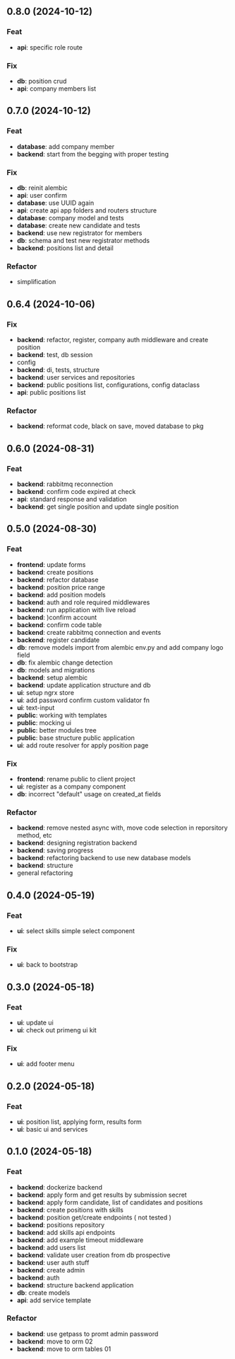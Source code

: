 ## 0.8.0 (2024-10-12)

### Feat

- **api**: specific role route

### Fix

- **db**: position crud
- **api**: company members list

## 0.7.0 (2024-10-12)

### Feat

- **database**: add company member
- **backend**: start from the begging with proper testing

### Fix

- **db**: reinit alembic
- **api**: user confirm
- **database**: use UUID again
- **api**: create api app folders and routers structure
- **database**: company model and tests
- **database**: create new candidate and tests
- **backend**: use new registrator for members
- **db**: schema and test new registrator methods
- **backend**: positions list and detail

### Refactor

- simplification

## 0.6.4 (2024-10-06)

### Fix

- **backend**: refactor, register, company auth middleware and create position
- **backend**: test, db session
- config
- **backend**: di, tests, structure
- **backend**: user services and repositories
- **backend**: public positions list, configurations, config dataclass
- **api**: public positions list

### Refactor

- **backend**: reformat code, black on save, moved database to pkg

## 0.6.0 (2024-08-31)

### Feat

- **backend**: rabbitmq reconnection
- **backend**: confirm code expired at check
- **api**: standard response and validation
- **backend**: get single position and update single position

## 0.5.0 (2024-08-30)

### Feat

- **frontend**: update forms
- **backend**: create positions
- **backend**: refactor database
- **backend**: position price range
- **backend**: add position models
- **backend**: auth and role required middlewares
- **backend**: run application with live reload
- **backend**: )confirm account
- **backend**: confirm code table
- **backend**: create rabbitmq connection and events
- **backend**: register candidate
- **db**: remove models import from alembic env.py and add company logo field
- **db**: fix alembic change detection
- **db**: models and migrations
- **backend**: setup alembic
- **backend**: update application structure and db
- **ui**: setup ngrx store
- **ui**: add password confirm custom validator fn
- **ui**: text-input
- **public**: working with templates
- **public**: mocking ui
- **public**: better modules tree
- **public**: base structure public application
- **ui**: add route resolver for apply position page

### Fix

- **frontend**: rename public to client project
- **ui**: register as a company component
- **db**: incorrect "default" usage on created_at fields

### Refactor

- **backend**: remove nested async with, move code selection in reporsitory method, etc
- **backend**: designing registration backend
- **backend**: saving progress
- **backend**: refactoring backend to use new database models
- **backend**: structure
- general refactoring

## 0.4.0 (2024-05-19)

### Feat

- **ui**: select skills simple select component

### Fix

- **ui**: back to bootstrap

## 0.3.0 (2024-05-18)

### Feat

- **ui**: update ui
- **ui**: check out primeng ui kit

### Fix

- **ui**: add footer menu

## 0.2.0 (2024-05-18)

### Feat

- **ui**: position list, applying form, results form
- **ui**: basic ui and services

## 0.1.0 (2024-05-18)

### Feat

- **backend**: dockerize backend
- **backend**: apply form and get results by submission secret
- **backend**: apply form candidate, list of candidates and positions
- **backend**: create positions with skills
- **backend**: position get/create endpoints ( not tested )
- **backend**: positions repository
- **backend**: add skills api endpoints
- **backend**: add example timeout middleware
- **backend**: add users list
- **backend**: validate user creation from db prospective
- **backend**: user auth stuff
- **backend**: create admin
- **backend**: auth
- **backend**: structure backend application
- **db**: create models
- **api**: add service template

### Refactor

- **backend**: use getpass to promt admin password
- **backend**: move to orm 02
- **backend**: move to orm tables 01

